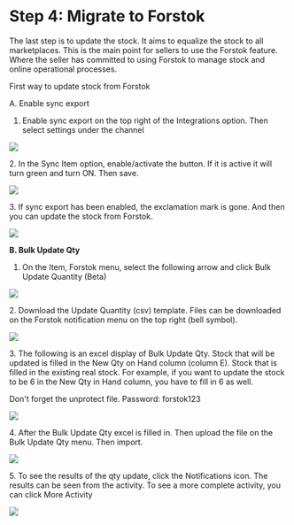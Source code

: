 # Step 4: Migrate to Forstok

The last step is to update the stock. It aims to equalize the stock to all marketplaces. This is the main point for sellers to use the Forstok feature. Where the seller has committed to using Forstok to manage stock and online operational processes.

First way to update stock from Forstok

A. Enable sync export

1. Enable sync export on the top right of the Integrations option. Then select settings under the channel

![](https://s3.amazonaws.com/cdn.freshdesk.com/data/helpdesk/attachments/production/48062344507/original/4NXOQ9VACcSo4YDyaXKQKqN0iko\_Z6DPjw.png?1601635163=)

2\. In the Sync Item option, enable/activate the button. If it is active it will turn green and turn ON. Then save.

![](https://s3.amazonaws.com/cdn.freshdesk.com/data/helpdesk/attachments/production/48062344504/original/\_5x\_v00ETAJc5g-LRdZVN3bBxjYDKszWPg.png?1601635162=)

3\. If sync export has been enabled, the exclamation mark is gone. And then you can update the stock from Forstok.

![](https://gblobscdn.gitbook.com/assets%2F-MQjyQQDEkdPNmbOIMd5%2F-MU32-uDnfDA-jFW0J9Q%2F-MU33F1BCAyaGzXFFbDn%2Fimage.png?alt=media\&token=9fd8847d-91b6-4517-9e93-206cf81bcbf8)

**B. Bulk Update Qty**

1. On the Item, Forstok menu, select the following arrow and click Bulk Update Quantity (Beta)

![](https://s3.amazonaws.com/cdn.freshdesk.com/data/helpdesk/attachments/production/48065508828/original/cm5tcHJAbhqrpSumoL\_FPATnD-qFR63OOw.png?1603132197=)

2\. Download the Update Quantity (csv) template. Files can be downloaded on the Forstok notification menu on the top right (bell symbol).

![](https://gblobscdn.gitbook.com/assets%2F-MQjyQQDEkdPNmbOIMd5%2F-MU32-uDnfDA-jFW0J9Q%2F-MU33ubwyEhai0aANy7g%2Fimage.png?alt=media\&token=ba3cf8c7-3fb8-43e4-a52d-3cc40deadbd9)

3\. The following is an excel display of Bulk Update Qty. Stock that will be updated is filled in the New Qty on Hand column (column E). Stock that is filled in the existing real stock. For example, if you want to update the stock to be 6 in the New Qty in Hand column, you have to fill in 6 as well.

Don't forget the unprotect file. Password: forstok123

![](https://gblobscdn.gitbook.com/assets%2F-MQjyQQDEkdPNmbOIMd5%2F-MU32-uDnfDA-jFW0J9Q%2F-MU348KVbMdc7ZuRDwKT%2Fimage.png?alt=media\&token=af01b491-6656-4b7d-96a9-6da8694ff037)

4\. After the Bulk Update Qty excel is filled in. Then upload the file on the Bulk Update Qty menu. Then import.

![](https://s3.amazonaws.com/cdn.freshdesk.com/data/helpdesk/attachments/production/48052034348/original/A-jdxOksg1gMf4jnDyX7PY-dtQ2cirhbcA.png?1596435491=)

5\. To see the results of the qty update, click the Notifications icon. The results can be seen from the activity. To see a more complete activity, you can click More Activity[\
](https://docs.forstok.com/knowledge-base/before-integrations/3.-linking-produk)

![](https://gblobscdn.gitbook.com/assets%2F-MQjyQQDEkdPNmbOIMd5%2F-MU32-uDnfDA-jFW0J9Q%2F-MU34U5r4bM7nmSk4j-M%2Fimage.png?alt=media\&token=6aecc48b-ad51-406a-8cac-baec204175f3)

